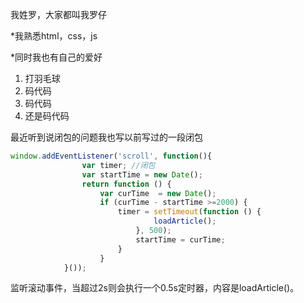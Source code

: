 我姓罗，大家都叫我罗仔

*我熟悉html，css，js

*同时我也有自己的爱好

1. 打羽毛球
2. 码代码
3. 码代码
4. 还是码代码

最近听到说闭包的问题我也写以前写过的一段闭包

```js
window.addEventListener('scroll', function(){
                var timer; //闭包
                var startTime = new Date();
                return function () {  
                    var curTime  = new Date();
                    if (curTime - startTime >=2000) {
                        timer = setTimeout(function () {
                                loadArticle();
                            }, 500);
                            startTime = curTime;
                        }
                    }
            }());
```

监听滚动事件，当超过2s则会执行一个0.5s定时器，内容是loadArticle()。



